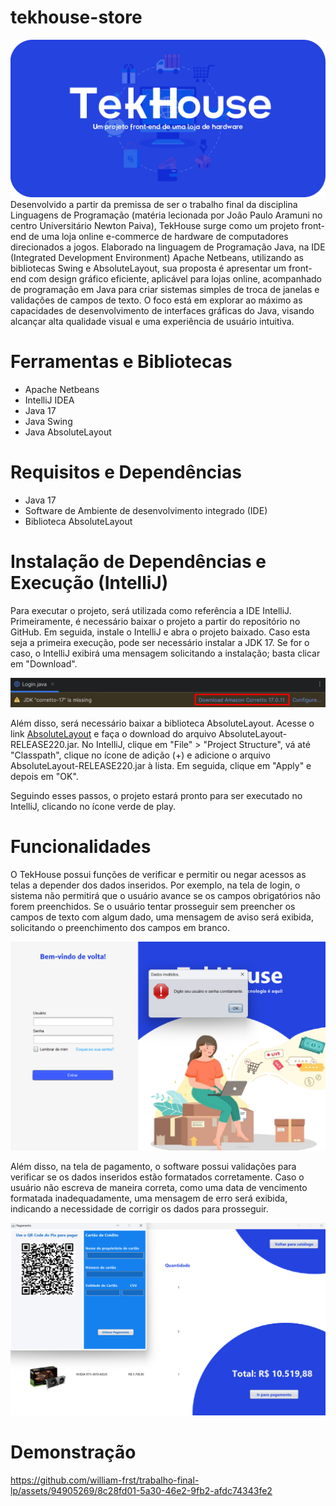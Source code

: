 # tekhouse-store
<img src="https://github.com/william-frst/trabalho-final-lp/blob/main/imagens%20readme/Banner.png"/>
Desenvolvido a partir da premissa de ser o trabalho final da disciplina Linguagens de Programação (matéria lecionada por João Paulo Aramuni no centro Universitário Newton Paiva), TekHouse surge como um projeto front-end de uma loja online e-commerce de hardware de computadores direcionados a jogos. Elaborado na linguagem de Programação Java, na IDE (Integrated Development Environment) Apache Netbeans, utilizando as bibliotecas Swing e AbsoluteLayout, sua proposta é apresentar um front-end com design gráfico eficiente, aplicável para lojas online, acompanhado de programação em Java para criar sistemas simples de troca de janelas e validações de campos de texto. O foco está em explorar ao máximo as capacidades de desenvolvimento de interfaces gráficas do Java, visando alcançar alta qualidade visual e uma experiência de usuário intuitiva.

# Ferramentas e Bibliotecas
- Apache Netbeans
- IntelliJ IDEA
- Java 17
- Java Swing
- Java AbsoluteLayout


# Requisitos e Dependências
- Java 17
- Software de Ambiente de desenvolvimento integrado (IDE)
- Biblioteca AbsoluteLayout

# Instalação de Dependências e Execução (IntelliJ)
Para executar o projeto, será utilizada como referência a IDE IntelliJ. Primeiramente, é necessário baixar o projeto a partir do repositório no GitHub. Em seguida, instale o IntelliJ e abra o projeto baixado. Caso esta seja a primeira execução, pode ser necessário instalar a JDK 17. Se for o caso, o IntelliJ exibirá uma mensagem solicitando a instalação; basta clicar em "Download".

<img src="https://github.com/william-frst/trabalho-final-lp/blob/main/imagens%20readme/screenshot.png"/>

Além disso, será necessário baixar a biblioteca AbsoluteLayout. Acesse o link <a href="https://jar-download.com/maven-repository-class-search.php?search_box=+absolute+layout">AbsoluteLayout</a>  e faça o download do arquivo AbsoluteLayout-RELEASE220.jar. No IntelliJ, clique em "File" > "Project Structure", vá até "Classpath", clique no ícone de adição (+) e adicione o arquivo AbsoluteLayout-RELEASE220.jar à lista. Em seguida, clique em "Apply" e depois em "OK".

Seguindo esses passos, o projeto estará pronto para ser executado no IntelliJ, clicando no ícone verde de play.

# Funcionalidades

O TekHouse possui funções de verificar e permitir ou negar acessos as telas a depender dos dados inseridos. Por exemplo, na tela de login, o sistema não permitirá que o usuário avance se os campos obrigatórios não forem preenchidos. Se o usuário tentar prosseguir sem preencher os campos de texto com algum dado, uma mensagem de aviso será exibida, solicitando o preenchimento dos campos em branco.

<img src="https://github.com/william-frst/trabalho-final-lp/blob/main/imagens%20readme/Screenshot_1.png"/>

Além disso, na tela de pagamento, o software possui validações para verificar se os dados inseridos estão formatados corretamente. Caso o usuário não escreva de maneira correta, como uma data de vencimento formatada inadequadamente, uma mensagem de erro será exibida, indicando a necessidade de corrigir os dados para prosseguir.

<img src="https://github.com/william-frst/trabalho-final-lp/blob/main/imagens%20readme/Screenshot_2.png"/>

# Demonstração
https://github.com/william-frst/trabalho-final-lp/assets/94905269/8c28fd01-5a30-46e2-9fb2-afdc74343fe2





